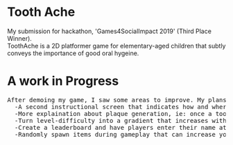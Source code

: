 # Tooth Ache
My submission for hackathon, 'Games4SocialImpact 2019' (Third Place Winner).<br>
ToothAche is a 2D platformer game for elementary-aged children that subtly conveys the importance of good oral hygeine. 

# A work in Progress
<pre>After demoing my game, I saw some areas to improve. My plans are to make several additions:
  -A second instructional screen that indicates how and where players can navigate to the upper platforms. 
  -More explaination about plaque generation, ie: once a tooth spawns more than two plaques, it begins spawning monsters. Once a tooth    spawns three plaques without being brushed, it then succombs to decay. 
  -Turn level-difficulty into a gradient that increases with each new day
  -Create a leaderboard and have players enter their name at the begining if they want their score to be ranked (score is how many days you can survive) 
  -Randomly spawn items during gameplay that can increase your health (floss, apples) or hurt your performance by spawning more plaques  (candy)</pre>

